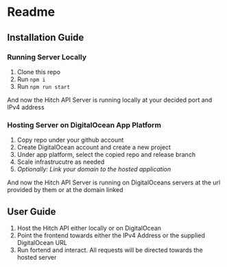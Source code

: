 # Readme

## Installation Guide

### Running Server Locally
1. Clone this repo
1. Run `npm i`
1. Run `npm run start`

And now the Hitch API Server is running locally at your decided port and IPv4 address

### Hosting Server on DigitalOcean App Platform
1. Copy repo under your github account
1. Create DigitalOcean account and create a new project
1. Under app platform, select the copied repo and release branch
1. Scale infrastrucutre as needed
1. *Optionally: Link your domain to the hosted application*

And now the Hitch API Server is running on DigitalOceans servers at the url provided by them or at the domain linked
## User Guide

1. Host the Hitch API either locally or on DigitalOcean
1. Point the frontend towards either the IPv4 Address or the supplied DigitalOcean URL
1. Run fortend and interact. All requests will be directed towards the hosted server